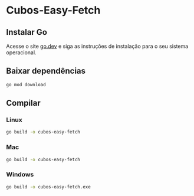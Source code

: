 # Cubos-Easy-Fetch

## Instalar Go
Acesse o site [go.dev](https://go.dev) e siga as instruções de instalação para o seu sistema operacional.

## Baixar dependências
```bash
go mod download
```

## Compilar
### Linux
```bash
go build -o cubos-easy-fetch
```

### Mac
```bash
go build -o cubos-easy-fetch
```

### Windows
```bash
go build -o cubos-easy-fetch.exe
```
